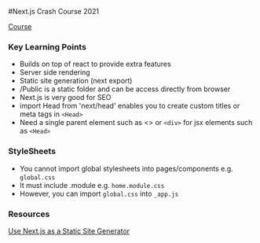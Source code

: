 #Next.js Crash Course 2021 

[Course](https://www.youtube.com/watch?v=mTz0GXj8NN0)

### Key Learning Points 
- Builds on top of react to provide extra features 
- Server side rendering 
- Static site generation (next export)
- /Public is a static folder and can be access directly from browser 
- Next.js is very good for SEO
- import Head from 'next/head' enables you to create custom titles or meta tags in `<Head>`
- Need a single parent element such as <> or `<div>` for jsx elements such as `<Head>`

### StyleSheets 
- You cannot import global stylesheets into pages/components e.g. `global.css`
- It must include .module e.g. `home.module.css` 
- However, you can import `global.css` into `_app.js`

### Resources 
[Use Next.js as a Static Site Generator](https://pagepro.co/blog/how-to-use-next-js-static-site-generator/)